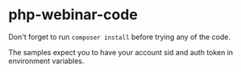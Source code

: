 # php-webinar-code

Don't forget to run `composer install` before trying any of the code.

The samples expect you to have your account sid and auth token in environment variables.
